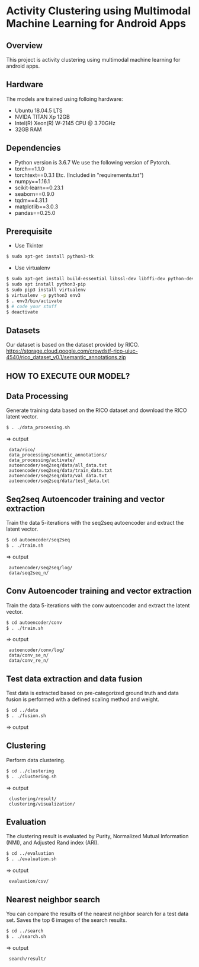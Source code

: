 # Activity Clustering using Multimodal Machine Learning for Android Apps

## Overview
This project is activity clustering using multimodal machine learning for android apps.

## Hardware
The models are trained using folloing hardware:
- Ubuntu 18.04.5 LTS
- NVIDA TITAN Xp 12GB
- Intel(R) Xeon(R) W-2145 CPU @ 3.70GHz
- 32GB RAM

## Dependencies
- Python version is 3.6.7
We use the following version of Pytorch.
- torch==1.1.0
- torchtext==0.3.1
Etc. (Included in "requirements.txt")
- numpy==1.16.1
- scikit-learn==0.23.1
- seaborn==0.9.0
- tqdm==4.31.1
- matplotlib==3.0.3
- pandas==0.25.0

## Prerequisite
- Use Tkinter
```     sh
$ sudo apt-get install python3-tk
```
- Use virtualenv
```     sh
$ sudo apt-get install build-essential libssl-dev libffi-dev python-dev
$ sudo apt install python3-pip
$ sudo pip3 install virtualenv
$ virtualenv -p python3 env3
$ . env3/bin/activate
$ # code your stuff
$ deactivate
```

## Datasets
Our dataset is based on the dataset provided by RICO.
https://storage.cloud.google.com/crowdstf-rico-uiuc-4540/rico_dataset_v0.1/semantic_annotations.zip

## HOW TO EXECUTE OUR MODEL?
## Data Processing
Generate training data based on the RICO dataset and download the RICO latent vector.
```     sh
$ . ./data_processing.sh
```


=> output
```
 data/rico/
 data_processing/semantic_annotations/
 data_processing/activate/
 autoencoder/seq2seq/data/all_data.txt
 autoencoder/seq2seq/data/train_data.txt
 autoencoder/seq2seq/data/val_data.txt
 autoencoder/seq2seq/data/test_data.txt
```

## Seq2seq Autoencoder training and vector extraction
Train the data 5-iterations with the seq2seq autoencoder and extract the latent vector.
```     sh
$ cd autoencoder/seq2seq
$ . ./train.sh
```

=> output
```
 autoencoder/seq2seq/log/
 data/seq2seq_n/
```

## Conv Autoencoder training and vector extraction
Train the data 5-iterations with the conv autoencoder and extract the latent vector.
```     sh
$ cd autoencoder/conv
$ . ./train.sh
```

=> output
```
 autoencoder/conv/log/
 data/conv_se_n/
 data/conv_re_n/
```

## Test data extraction and data fusion
Test data is extracted based on pre-categorized ground truth and data fusion is performed with a defined scaling method and weight.
```     sh
$ cd ../data
$ . ./fusion.sh
```

=> output

## Clustering
Perform data clustering.
```     sh
$ cd ../clustering
$ . ./clustering.sh
```

=> output
```
 clustering/result/
 clustering/visualization/
```

## Evaluation
The clustering result is evaluated by Purity, Normalized Mutual Information (NMI), and Adjusted Rand index (ARI).
```     sh
$ cd ../evaluation
$ . ./evaluation.sh
```

=> output
```
 evaluation/csv/
```

## Nearest neighbor search
You can compare the results of the nearest neighbor search for a test data set. Saves the top 6 images of the search results.
```     sh
$ cd ../search
$ . ./search.sh
```

=> output
```
 search/result/
```

